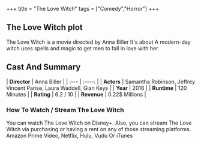 +++
title = "The Love Witch"
tags = ["Comedy","Horror"]
+++
## The Love Witch plot
The Love Witch is a movie directed by Anna Biller It's about A modern-day witch uses spells and magic to get men to fall in love with her.
## Cast And Summary
| **Director**      | Anna Biller |
    | :---        |    :----:   |
    |  **Actors** | Samantha Robinson, Jeffrey Vincent Parise, Laura Waddell, Gian Keys |
    | **Year**   | 2016    |
    |  **Runtime** | 120 Minutes |
    |  **Rating** | 6.2 / 10 | 
    |  **Revenue** | 0.22$ Millions |
### How To Watch / Stream The Love Witch
You can watch The Love Witch on Disney+.
Also, you can stream The Love Witch via purchasing or having a rent on any of those streaming platforms.
Amazon Prime Video, Netflix, Hulu, Vudu Or iTunes